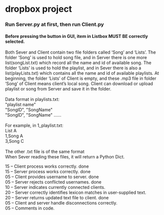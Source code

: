 # dropbox project
### Run Server.py at first, then run Client.py
#### Before pressing the button in GUI, item in Listbox MUST BE correctly selected.
Both Sever and Client contain two file folders called ‘Song’ and ‘Lists’. The folder ‘Song’ is used to hold song file, and in Server there is one more list(songList.txt) which record all the name and id of available song. The folder ‘Lists’ is used to hold the playlist, and in Sever there is also a list(playLists.txt) which contains all the name and id of available playlists. At beginning, the folder ‘Lists’ of Client is empty, and these .mp3 file in folder ‘Song’ of Client means client’s local song. Client can download or upload playlist or song from Server and save it in the folder.
<br><br>
Data format in playlists.txt: <br>
"playlist name" <br>
"SongID", "SongName" <br>
"SongID", "SongName" …… <br> <br>
For example, in 1_playlist.txt: <br>
List A <br>
1,Song A <br>
3,Song C <br> <br>
The other .txt file is of the same format <br>
When Sever reading these files, it will return a Python Dict. <br>

15 – Client process works correctly. done <br>
15 – Server process works correctly. done <br>
05 – Client provides username to server. done <br>
05 – Server rejects conflicted usernames. done<br>
10 – Server indicates currently connected clients.<br>
20 – Server correctly identifies lexicon matches in user-supplied text.<br>
20 – Server returns updated text file to client. done <br>
05 – Client and server handle disconnections correctly.<br>
05 – Comments in code.<br>
